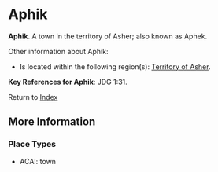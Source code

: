 # Aphik
**Aphik**. 
A town in the territory of Asher; also known as Aphek. 




Other information about Aphik:


* Is located within the following region(s): 
[Territory of Asher](TerritoryOfAsher.md). 




**Key References for Aphik**: 
JDG 1:31. 






Return to [Index](00-Index.md)

## More Information

### Place Types

* ACAI: town




